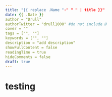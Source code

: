 ```yaml
---
title: "{{ replace .Name "-" " " | title }}"
date: {{ .Date }}
author = "Drull"
authorTwitter = "drull1000" #do not include @
cover = ""
tags = ["", ""]
keywords = ["", ""]
description = "add description"
showFullContent = false
readingTime = true 
hideComments = false
draft: true
---
```


# testing

